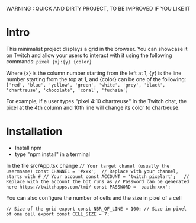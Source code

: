 WARNING : QUICK AND DIRTY PROJECT, TO BE IMPROVED IF YOU LIKE IT

# Intro
This minimalist project displays a grid in the browser. You can showcase it on Twitch and allow your users to interact with it using the following commands:
``pixel {x}:{y} {color}``

Where {x} is the column number starting from the left at 1, {y} is the line number starting from the top at 1, and {color} can be one of the following:
`` ['red', 'blue', 'yellow', 'green', 'white', 'grey', 'black', 'chartreuse', 'chocolate', 'coral', 'fuchsia']``

For example, if a user types "pixel 4:10 chartreuse" in the Twitch chat, the pixel at the 4th column and 10th line will change its color to chartreuse.

# Installation

- Install npm
- type "npm install" in a terminal

In the file src/App.tsx change
``
// Your target chanel (usually the usermname)
const CHANNEL = '#xxx';  // Replace with your channel, starts with #
// Your account
const ACCOUNT = 'twitch_pixelart';   // Replace with the account the bot runs as
// Password can be generated here https://twitchapps.com/tmi/
const PASSWORD = 'oauth:xxx';
``

You can also configure the number of cells and the size in pixel of a cell

``
// Size of the grid
export const NBR_OF_LINE = 100;
// Size in pixel of one cell
export const CELL_SIZE = 7;
``